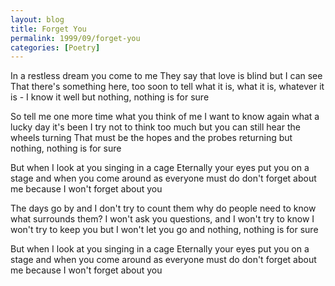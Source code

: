 ```yaml
---
layout: blog
title: Forget You
permalink: 1999/09/forget-you
categories: [Poetry]
---
```


In a restless dream you come to me
They say that love is blind but I can see
That there's something here, too soon to tell
what it is, what it is, whatever it is - I know it well
but nothing, nothing is for sure

So tell me one more time what you think of me
I want to know again what a lucky day it's been
I try not to think too much but you can still hear the wheels turning
That must be the hopes and the probes returning
but nothing, nothing is for sure

But when I look at you
singing in a cage
Eternally your eyes
put you on a stage
and when you come around
as everyone must do
don't forget about me
because I won't forget about you

The days go by and I don't try to count them
why do people need to know what surrounds them?
I won't ask you questions, and I won't try to know
I won't try to keep you but I won't let you go
and nothing, nothing is for sure

But when I look at you
singing in a cage
Eternally your eyes
put you on a stage
and when you come around
as everyone must do
don't forget about me
because I won't forget about you
